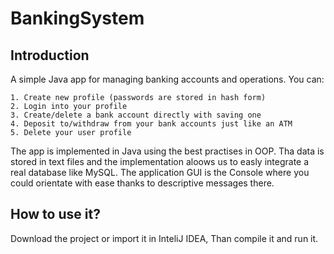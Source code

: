 # BankingSystem
## Introduction
A simple Java app for managing banking accounts and operations. You can:
```
1. Create new profile (passwords are stored in hash form)
2. Login into your profile
3. Create/delete a bank account directly with saving one
4. Deposit to/withdraw from your bank accounts just like an ATM
5. Delete your user profile
```
The app is implemented in Java using the best practises in OOP. Tha data is stored in text files and the implementation aloows us to easly integrate a real database like 
MySQL. The application GUI is the Console where you could orientate with ease thanks to descriptive messages there.

## How to use it?
Download the project or import it in InteliJ IDEA, Than compile it and run it.
